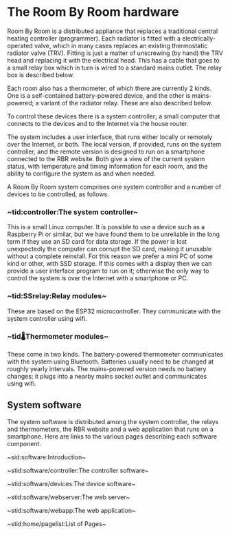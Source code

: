 # The Room By Room hardware #

Room By Room is a distributed appliance that replaces a traditional central heating controller (programmer). Each radiator is fitted with a electrically-operated valve, which in many cases replaces an existing thermostatic radiator valve (TRV). Fitting is just a matter of unscrewing (by hand) the TRV head and replacing it with the electrical head. This has a cable that goes to a small relay box which in turn is wired to a standard mains outlet. The relay box is described below.

Each room also has a thermometer, of which there are currently 2 kinds. One is a self-contained battery-powered device, and the other is mains-powered; a variant of the radiator relay. These are also described below.

To control these devices there is a system controller; a small computer that connects to the devices and to the Internet via the house router.

The system includes a user interface, that runs either locally or remotely over the Internet, or both. The local version, if provided, runs on the system controller, and the remote version is designed to run on a smartphone connected to the RBR website. Both give a view of the current system status, with temperature and timing information for each room, and the ability to configure the system as and when needed.

A Room By Room system comprises one system controller and a number of devices to be controlled, as follows.

### ~tid:controller:The system controller~ ###
This is a small Linux computer. It is possible to use a device such as a Raspberry Pi or similar, but we have found them to be unreliable in the long term if they use an SD card for data storage. If the power is lost unexpectedly the computer can corrupt the SD card, making it unusable without a complete reinstall. For this reason we prefer a mini PC of some kind or other, with SSD storage. If this comes with a display then we can provide a user interface program to run on it; otherwise the only way to control the system is over the Internet with a smartphone or PC.

### ~tid:SSrelay:Relay modules~ ###
These are based on the ESP32 microcontroller. They communicate with the system controller using wifi.

### ~tid:thermometer:Thermometer modules~ ###
These come in two kinds. The battery-powered thermometer communicates with the system using Bluetooth. Batteries usually need to be changed at roughly yearly intervals. The mains-powered version needs no battery changes; it plugs into a nearby mains socket outlet and communicates using wifi.

## System software ##
The system software is distributed among the system controller, the relays and thermometers, the RBR website and a web application that runs on a smartphone. Here are links to the various pages describing each software component.

~sid:software:Introduction~

~stid:software/controller:The controller software~

~stid:software/devices:The device software~

~stid:software/webserver:The web server~

~stid:software/webapp:The web application~

~stid:home/pagelist:List of Pages~
